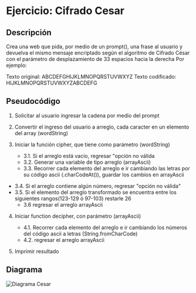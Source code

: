 # Ejercicio: Cifrado Cesar
## Descripción

Crea una web que pida, por medio de un prompt(), una frase al usuario y devuelva el mismo mensaje encriptado según el algoritmo de Cifrado César con el parámetro de desplazamiento de 33 espacios hacia la derecha
Por ejemplo:

Texto original: ABCDEFGHIJKLMNOPQRSTUVWXYZ
Texto codificado: HIJKLMNOPQRSTUVWXYZABCDEFG

## Pseudocódigo

1. Solicitar al usuario ingresar la cadena por medio del prompt

2.  Convertir el ingreso del usuario a arreglo, cada caracter en un elemento del array (wordString)

3. Iniciar la función cipher, que tiene como parámetro (wordString)

	* 3.1. Si el arreglo está vacío, regresar "opción no válida
	* 3.2. Generar una variable de tipo arreglo (arrayAscii)
	* 3.3. Recorrer cada elemento del arreglo e ir cambiando las letras por su código ascii (.charCodeAt()), guardar los cambios en arrayAscii
  * 3.4. Si el arreglo contiene algún número, regresar "opción no válida"
  * 3.5. Si el elemento del arreglo transformado se encuentra entre los siguientes rangos(123-129 ó 97-103) restarle 26
	* 3.6 regresar el arreglo arrayAscii

4. Iniciar function decipher, con parámetro (arrayAscii)
	* 4.1. Recorrer cada elemento del arreglo e ir cambiando los números del código ascii a letras (String.fromCharCode)
	* 4.2. regresar el arreglo arrayAscii

5. Imprimir resultado

## Diagrama

![Diagrama Cesar](/assets/images/diagrama-de-flujo.PNG)
